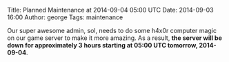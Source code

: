 Title: Planned Maintenance at 2014-09-04 05:00 UTC
Date: 2014-09-03 16:00
Author: george
Tags: maintenance

Our super awesome admin, sol, needs to do some h4x0r computer magic on our game server to make it more amazing.
As a result, **the server will be down for approximately 3 hours starting at 05:00 UTC tomorrow, 2014-09-04**.
